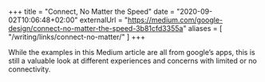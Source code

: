+++
title = "Connect, No Matter the Speed"
date = "2020-09-02T10:06:48+02:00"
externalUrl = "https://medium.com/google-design/connect-no-matter-the-speed-3b81cfd3355a"
aliases = [
  "/writing/links/connect-no-matter/"
]
+++

While the examples in this Medium article are all from google’s apps, this is still a valuable look at different experiences and concerns with limited or no connectivity. 
